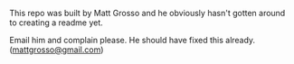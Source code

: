 This repo was built by Matt Grosso and he obviously hasn't gotten around to creating a readme yet.

Email him and complain please. He should have fixed this already. ([mattgrosso@gmail.com](mailto:mattgrosso@gmail.com))
